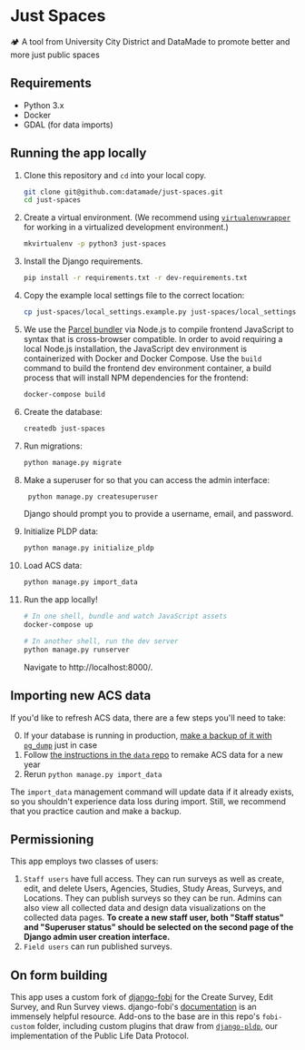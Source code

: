 # Just Spaces
🏕 A tool from University City District and DataMade to promote better and more just public spaces

## Requirements
- Python 3.x
- Docker
- GDAL (for data imports)

## Running the app locally

1. Clone this repository and `cd` into your local copy.

    ```bash
    git clone git@github.com:datamade/just-spaces.git
    cd just-spaces
    ```

2. Create a virtual environment. (We recommend using [`virtualenvwrapper`](http://virtualenvwrapper.readthedocs.org/en/latest/install.html) for working in a virtualized development environment.)

    ```bash
    mkvirtualenv -p python3 just-spaces
    ```

3. Install the Django requirements.

    ```bash
    pip install -r requirements.txt -r dev-requirements.txt
    ```

4. Copy the example local settings file to the correct location:

    ```bash
    cp just-spaces/local_settings.example.py just-spaces/local_settings.py
    ```

5. We use the [Parcel bundler](https://parceljs.org/) via Node.js to compile frontend
   JavaScript to syntax that is cross-browser compatible. In order to avoid requiring
   a local Node.js installation, the JavaScript dev environment is containerized
   with Docker and Docker Compose. Use the `build` command to build the frontend
   dev environment container, a build process that will install NPM dependencies
   for the frontend:

    ```bash
    docker-compose build
    ```

6. Create the database:

    ```bash
    createdb just-spaces
    ```

7. Run migrations:

    ```bash
    python manage.py migrate
    ```

8. Make a superuser for so that you can access the admin interface:

    ```bash
     python manage.py createsuperuser
    ```

    Django should prompt you to provide a username, email, and password.

8. Initialize PLDP data:

    ```bash
    python manage.py initialize_pldp
    ```

9. Load ACS data:

    ```bash
    python manage.py import_data
    ```

10. Run the app locally!

    ```bash
    # In one shell, bundle and watch JavaScript assets
    docker-compose up

    # In another shell, run the dev server
    python manage.py runserver
    ```

    Navigate to http://localhost:8000/.

## Importing new ACS data

If you'd like to refresh ACS data, there are a few steps you'll need to take:

0. If your database is running in production, [make a backup of it with `pg_dump`](https://www.postgresql.org/docs/9.1/backup.html) just in case
1. Follow [the instructions in the `data` repo](./data/README.md#updating-data-for-a-new-year) to remake ACS data for a new year
2. Rerun `python manage.py import_data`

The `import_data` management command will update data if it already exists, so you shouldn't experience data loss during import. Still, we recommend that you practice caution and make a backup.

## Permissioning

This app employs two classes of users:

1. `Staff users` have full access. They can run surveys as well as create, edit, and delete Users, Agencies, Studies, Study Areas, Surveys, and Locations. They can publish surveys so they can be run. Admins can also view all collected data and design data visualizations on the collected data pages. **To create a new staff user, both "Staff status" and "Superuser status" should be selected on the second page of the Django admin user creation interface.**
2. `Field users` can run published surveys.

## On form building
This app uses a custom fork of [django-fobi](https://github.com/datamade/django-fobi) for the Create Survey, Edit Survey, and Run Survey views. django-fobi's [documentation](https://django-fobi.readthedocs.io/en/0.13.8/) is an immensely helpful resource. Add-ons to the base are in this repo's `fobi-custom` folder, including custom plugins that draw from [`django-pldp`](https://github.com/datamade/django-pldp), our implementation of the Public Life Data Protocol.

